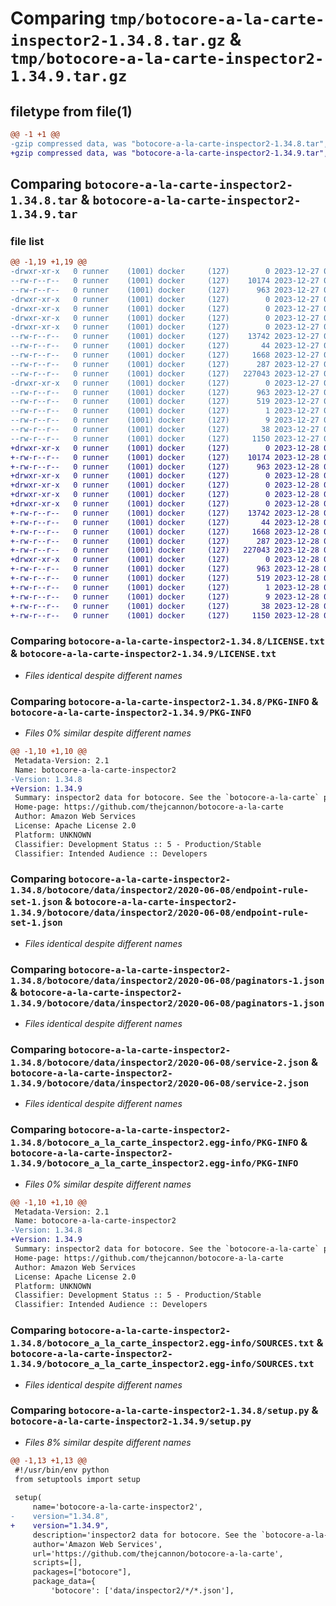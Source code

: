 # Comparing `tmp/botocore-a-la-carte-inspector2-1.34.8.tar.gz` & `tmp/botocore-a-la-carte-inspector2-1.34.9.tar.gz`

## filetype from file(1)

```diff
@@ -1 +1 @@
-gzip compressed data, was "botocore-a-la-carte-inspector2-1.34.8.tar", last modified: Wed Dec 27 01:06:45 2023, max compression
+gzip compressed data, was "botocore-a-la-carte-inspector2-1.34.9.tar", last modified: Thu Dec 28 01:06:47 2023, max compression
```

## Comparing `botocore-a-la-carte-inspector2-1.34.8.tar` & `botocore-a-la-carte-inspector2-1.34.9.tar`

### file list

```diff
@@ -1,19 +1,19 @@
-drwxr-xr-x   0 runner    (1001) docker     (127)        0 2023-12-27 01:06:45.991319 botocore-a-la-carte-inspector2-1.34.8/
--rw-r--r--   0 runner    (1001) docker     (127)    10174 2023-12-27 01:06:45.000000 botocore-a-la-carte-inspector2-1.34.8/LICENSE.txt
--rw-r--r--   0 runner    (1001) docker     (127)      963 2023-12-27 01:06:45.991319 botocore-a-la-carte-inspector2-1.34.8/PKG-INFO
-drwxr-xr-x   0 runner    (1001) docker     (127)        0 2023-12-27 01:06:45.991319 botocore-a-la-carte-inspector2-1.34.8/botocore/
-drwxr-xr-x   0 runner    (1001) docker     (127)        0 2023-12-27 01:06:45.991319 botocore-a-la-carte-inspector2-1.34.8/botocore/data/
-drwxr-xr-x   0 runner    (1001) docker     (127)        0 2023-12-27 01:06:45.991319 botocore-a-la-carte-inspector2-1.34.8/botocore/data/inspector2/
-drwxr-xr-x   0 runner    (1001) docker     (127)        0 2023-12-27 01:06:45.991319 botocore-a-la-carte-inspector2-1.34.8/botocore/data/inspector2/2020-06-08/
--rw-r--r--   0 runner    (1001) docker     (127)    13742 2023-12-27 01:06:29.000000 botocore-a-la-carte-inspector2-1.34.8/botocore/data/inspector2/2020-06-08/endpoint-rule-set-1.json
--rw-r--r--   0 runner    (1001) docker     (127)       44 2023-12-27 01:06:29.000000 botocore-a-la-carte-inspector2-1.34.8/botocore/data/inspector2/2020-06-08/examples-1.json
--rw-r--r--   0 runner    (1001) docker     (127)     1668 2023-12-27 01:06:29.000000 botocore-a-la-carte-inspector2-1.34.8/botocore/data/inspector2/2020-06-08/paginators-1.json
--rw-r--r--   0 runner    (1001) docker     (127)      287 2023-12-27 01:06:29.000000 botocore-a-la-carte-inspector2-1.34.8/botocore/data/inspector2/2020-06-08/paginators-1.sdk-extras.json
--rw-r--r--   0 runner    (1001) docker     (127)   227043 2023-12-27 01:06:29.000000 botocore-a-la-carte-inspector2-1.34.8/botocore/data/inspector2/2020-06-08/service-2.json
-drwxr-xr-x   0 runner    (1001) docker     (127)        0 2023-12-27 01:06:45.991319 botocore-a-la-carte-inspector2-1.34.8/botocore_a_la_carte_inspector2.egg-info/
--rw-r--r--   0 runner    (1001) docker     (127)      963 2023-12-27 01:06:45.000000 botocore-a-la-carte-inspector2-1.34.8/botocore_a_la_carte_inspector2.egg-info/PKG-INFO
--rw-r--r--   0 runner    (1001) docker     (127)      519 2023-12-27 01:06:45.000000 botocore-a-la-carte-inspector2-1.34.8/botocore_a_la_carte_inspector2.egg-info/SOURCES.txt
--rw-r--r--   0 runner    (1001) docker     (127)        1 2023-12-27 01:06:45.000000 botocore-a-la-carte-inspector2-1.34.8/botocore_a_la_carte_inspector2.egg-info/dependency_links.txt
--rw-r--r--   0 runner    (1001) docker     (127)        9 2023-12-27 01:06:45.000000 botocore-a-la-carte-inspector2-1.34.8/botocore_a_la_carte_inspector2.egg-info/top_level.txt
--rw-r--r--   0 runner    (1001) docker     (127)       38 2023-12-27 01:06:45.991319 botocore-a-la-carte-inspector2-1.34.8/setup.cfg
--rw-r--r--   0 runner    (1001) docker     (127)     1150 2023-12-27 01:06:45.000000 botocore-a-la-carte-inspector2-1.34.8/setup.py
+drwxr-xr-x   0 runner    (1001) docker     (127)        0 2023-12-28 01:06:47.558324 botocore-a-la-carte-inspector2-1.34.9/
+-rw-r--r--   0 runner    (1001) docker     (127)    10174 2023-12-28 01:06:47.000000 botocore-a-la-carte-inspector2-1.34.9/LICENSE.txt
+-rw-r--r--   0 runner    (1001) docker     (127)      963 2023-12-28 01:06:47.558324 botocore-a-la-carte-inspector2-1.34.9/PKG-INFO
+drwxr-xr-x   0 runner    (1001) docker     (127)        0 2023-12-28 01:06:47.554324 botocore-a-la-carte-inspector2-1.34.9/botocore/
+drwxr-xr-x   0 runner    (1001) docker     (127)        0 2023-12-28 01:06:47.554324 botocore-a-la-carte-inspector2-1.34.9/botocore/data/
+drwxr-xr-x   0 runner    (1001) docker     (127)        0 2023-12-28 01:06:47.554324 botocore-a-la-carte-inspector2-1.34.9/botocore/data/inspector2/
+drwxr-xr-x   0 runner    (1001) docker     (127)        0 2023-12-28 01:06:47.558324 botocore-a-la-carte-inspector2-1.34.9/botocore/data/inspector2/2020-06-08/
+-rw-r--r--   0 runner    (1001) docker     (127)    13742 2023-12-28 01:06:26.000000 botocore-a-la-carte-inspector2-1.34.9/botocore/data/inspector2/2020-06-08/endpoint-rule-set-1.json
+-rw-r--r--   0 runner    (1001) docker     (127)       44 2023-12-28 01:06:26.000000 botocore-a-la-carte-inspector2-1.34.9/botocore/data/inspector2/2020-06-08/examples-1.json
+-rw-r--r--   0 runner    (1001) docker     (127)     1668 2023-12-28 01:06:26.000000 botocore-a-la-carte-inspector2-1.34.9/botocore/data/inspector2/2020-06-08/paginators-1.json
+-rw-r--r--   0 runner    (1001) docker     (127)      287 2023-12-28 01:06:26.000000 botocore-a-la-carte-inspector2-1.34.9/botocore/data/inspector2/2020-06-08/paginators-1.sdk-extras.json
+-rw-r--r--   0 runner    (1001) docker     (127)   227043 2023-12-28 01:06:26.000000 botocore-a-la-carte-inspector2-1.34.9/botocore/data/inspector2/2020-06-08/service-2.json
+drwxr-xr-x   0 runner    (1001) docker     (127)        0 2023-12-28 01:06:47.558324 botocore-a-la-carte-inspector2-1.34.9/botocore_a_la_carte_inspector2.egg-info/
+-rw-r--r--   0 runner    (1001) docker     (127)      963 2023-12-28 01:06:47.000000 botocore-a-la-carte-inspector2-1.34.9/botocore_a_la_carte_inspector2.egg-info/PKG-INFO
+-rw-r--r--   0 runner    (1001) docker     (127)      519 2023-12-28 01:06:47.000000 botocore-a-la-carte-inspector2-1.34.9/botocore_a_la_carte_inspector2.egg-info/SOURCES.txt
+-rw-r--r--   0 runner    (1001) docker     (127)        1 2023-12-28 01:06:47.000000 botocore-a-la-carte-inspector2-1.34.9/botocore_a_la_carte_inspector2.egg-info/dependency_links.txt
+-rw-r--r--   0 runner    (1001) docker     (127)        9 2023-12-28 01:06:47.000000 botocore-a-la-carte-inspector2-1.34.9/botocore_a_la_carte_inspector2.egg-info/top_level.txt
+-rw-r--r--   0 runner    (1001) docker     (127)       38 2023-12-28 01:06:47.558324 botocore-a-la-carte-inspector2-1.34.9/setup.cfg
+-rw-r--r--   0 runner    (1001) docker     (127)     1150 2023-12-28 01:06:47.000000 botocore-a-la-carte-inspector2-1.34.9/setup.py
```

### Comparing `botocore-a-la-carte-inspector2-1.34.8/LICENSE.txt` & `botocore-a-la-carte-inspector2-1.34.9/LICENSE.txt`

 * *Files identical despite different names*

### Comparing `botocore-a-la-carte-inspector2-1.34.8/PKG-INFO` & `botocore-a-la-carte-inspector2-1.34.9/PKG-INFO`

 * *Files 0% similar despite different names*

```diff
@@ -1,10 +1,10 @@
 Metadata-Version: 2.1
 Name: botocore-a-la-carte-inspector2
-Version: 1.34.8
+Version: 1.34.9
 Summary: inspector2 data for botocore. See the `botocore-a-la-carte` package for more info.
 Home-page: https://github.com/thejcannon/botocore-a-la-carte
 Author: Amazon Web Services
 License: Apache License 2.0
 Platform: UNKNOWN
 Classifier: Development Status :: 5 - Production/Stable
 Classifier: Intended Audience :: Developers
```

### Comparing `botocore-a-la-carte-inspector2-1.34.8/botocore/data/inspector2/2020-06-08/endpoint-rule-set-1.json` & `botocore-a-la-carte-inspector2-1.34.9/botocore/data/inspector2/2020-06-08/endpoint-rule-set-1.json`

 * *Files identical despite different names*

### Comparing `botocore-a-la-carte-inspector2-1.34.8/botocore/data/inspector2/2020-06-08/paginators-1.json` & `botocore-a-la-carte-inspector2-1.34.9/botocore/data/inspector2/2020-06-08/paginators-1.json`

 * *Files identical despite different names*

### Comparing `botocore-a-la-carte-inspector2-1.34.8/botocore/data/inspector2/2020-06-08/service-2.json` & `botocore-a-la-carte-inspector2-1.34.9/botocore/data/inspector2/2020-06-08/service-2.json`

 * *Files identical despite different names*

### Comparing `botocore-a-la-carte-inspector2-1.34.8/botocore_a_la_carte_inspector2.egg-info/PKG-INFO` & `botocore-a-la-carte-inspector2-1.34.9/botocore_a_la_carte_inspector2.egg-info/PKG-INFO`

 * *Files 0% similar despite different names*

```diff
@@ -1,10 +1,10 @@
 Metadata-Version: 2.1
 Name: botocore-a-la-carte-inspector2
-Version: 1.34.8
+Version: 1.34.9
 Summary: inspector2 data for botocore. See the `botocore-a-la-carte` package for more info.
 Home-page: https://github.com/thejcannon/botocore-a-la-carte
 Author: Amazon Web Services
 License: Apache License 2.0
 Platform: UNKNOWN
 Classifier: Development Status :: 5 - Production/Stable
 Classifier: Intended Audience :: Developers
```

### Comparing `botocore-a-la-carte-inspector2-1.34.8/botocore_a_la_carte_inspector2.egg-info/SOURCES.txt` & `botocore-a-la-carte-inspector2-1.34.9/botocore_a_la_carte_inspector2.egg-info/SOURCES.txt`

 * *Files identical despite different names*

### Comparing `botocore-a-la-carte-inspector2-1.34.8/setup.py` & `botocore-a-la-carte-inspector2-1.34.9/setup.py`

 * *Files 8% similar despite different names*

```diff
@@ -1,13 +1,13 @@
 #!/usr/bin/env python
 from setuptools import setup
 
 setup(
     name='botocore-a-la-carte-inspector2',
-    version="1.34.8",
+    version="1.34.9",
     description='inspector2 data for botocore. See the `botocore-a-la-carte` package for more info.',
     author='Amazon Web Services',
     url='https://github.com/thejcannon/botocore-a-la-carte',
     scripts=[],
     packages=["botocore"],
     package_data={
         'botocore': ['data/inspector2/*/*.json'],
```

